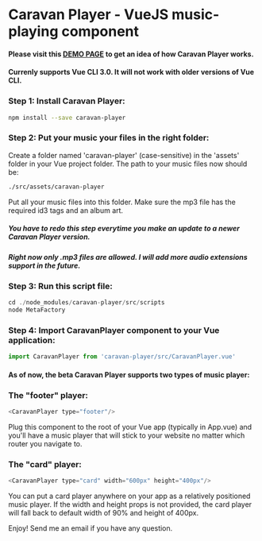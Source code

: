 # Caravan Player - VueJS music-playing component

#### Please visit this [DEMO PAGE](https://caravan-player.firebaseapp.com/#/) to get an idea of how Caravan Player works.

#### Currenly supports Vue CLI 3.0. It will not work with older versions of Vue CLI.

### Step 1: Install Caravan Player:
```sh
npm install --save caravan-player
```
### Step 2: Put your music your files in the right folder:
Create a folder named 'caravan-player' (case-sensitive) in the 'assets' folder in your Vue project folder. The path to your music files now should be:
```sh
./src/assets/caravan-player
```
Put all your music files into this folder.  Make sure the mp3 file has the required id3 tags and an album art.

##### You have to redo this step everytime you make an update to a newer Caravan Player version.

#####  Right now only .mp3 files are allowed. I will add more audio extensions support in the future.

### Step 3: Run this script file:

```ts
cd ./node_modules/caravan-player/src/scripts
node MetaFactory
```

### Step 4: Import CaravanPlayer component to your Vue application:

```js
import CaravanPlayer from 'caravan-player/src/CaravanPlayer.vue'
```

#### As of now, the beta Caravan Player supports two types of music player:

### The "footer" player:

```js
<CaravanPlayer type="footer"/>
```

Plug this component to the root of your Vue app (typically in App.vue) and you'll have a music player that will stick to your website no matter which router you navigate to.

### The "card" player:

```js
<CaravanPlayer type="card" width="600px" height="400px"/>
```
You can put a card player anywhere on your app as a relatively positioned music player. If the width and height props is not provided, the card player will fall back to default width of 90% and height of 400px.

Enjoy! Send me an email if you have any question.
